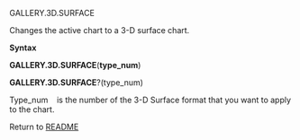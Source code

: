 GALLERY.3D.SURFACE

Changes the active chart to a 3-D surface chart.

**Syntax**

**GALLERY.3D.SURFACE**(**type\_num**)

**GALLERY.3D.SURFACE**?(type\_num)

Type\_num&nbsp;&nbsp;&nbsp;&nbsp;is the number of the 3-D Surface format
that you want to apply to the chart.



Return to [README](README.md)

